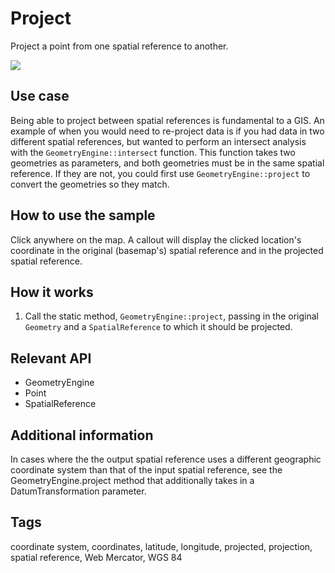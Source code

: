 # Project

Project a point from one spatial reference to another.

![](screenshot.png)

## Use case

Being able to project between spatial references is fundamental to a GIS. An example of when you would need to re-project data is if you had data in two different spatial references, but wanted to perform an intersect analysis with the `GeometryEngine::intersect` function. This function takes two geometries as parameters, and both geometries must be in the same spatial reference. If they are not, you could first use `GeometryEngine::project` to convert the geometries so they match.

## How to use the sample

Click anywhere on the map. A callout will display the clicked location's coordinate in the original (basemap's) spatial reference and in the projected spatial reference.

## How it works

1. Call the static method, `GeometryEngine::project`, passing in the original `Geometry` and a `SpatialReference` to which it should be projected.

## Relevant API

* GeometryEngine
* Point
* SpatialReference

## Additional information

In cases where the the output spatial reference uses a different geographic coordinate system than that of the input spatial reference, see the GeometryEngine.project method that additionally takes in a DatumTransformation parameter.

## Tags

coordinate system, coordinates, latitude, longitude, projected, projection, spatial reference, Web Mercator, WGS 84
